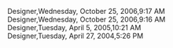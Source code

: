 ﻿Designer,Wednesday, October 25, 2006,9:17 AM  Designer,Wednesday, October 25, 2006,9:16 AM  Designer,Tuesday, April 5, 2005,10:21 AM  Designer,Tuesday, April 27, 2004,5:26 PM